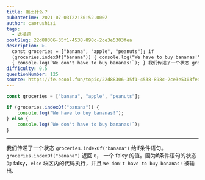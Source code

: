 ```yaml
---
title: 输出什么？
pubDatetime: 2021-07-03T22:30:52.000Z
author: caorushizi
tags:
  - 选择题
postSlug: 22d88306-35f1-4538-898c-2ce3e5303fea
description: >-
  const groceries = ["banana", "apple", "peanuts"]; if
  (groceries.indexOf("banana")) { console.log("We have to buy bananas!"); } else
  { console.log(`We don't have to buy bananas!`); } 我们传递了一个状态 grocerie
difficulty: 0.5
questionNumber: 125
source: https://fe.ecool.fun/topic/22d88306-35f1-4538-898c-2ce3e5303fea
---
```


```javascript
const groceries = ["banana", "apple", "peanuts"];

if (groceries.indexOf("banana")) {
	console.log("We have to buy bananas!");
} else {
	console.log(`We don't have to buy bananas!`);
}
```

---

我们传递了一个状态 `groceries.indexOf("banana")` 给if条件语句。`groceries.indexOf("banana")` 返回 `0`， 一个 falsy 的值。因为if条件语句的状态为 falsy，`else` 块区内的代码执行，并且 `We don't have to buy bananas!` 被输出.
